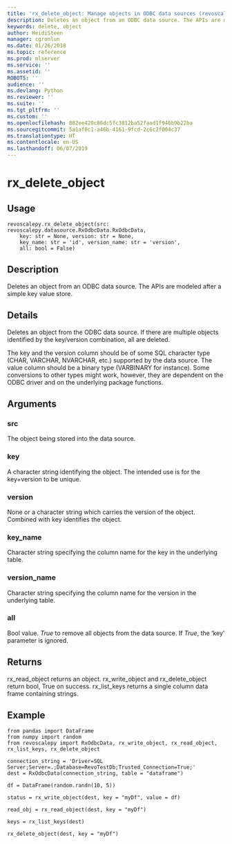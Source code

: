 ```yaml
---
title: 'rx_delete_object: Manage objects in ODBC data sources (revoscalepy)'
description: Deletes an object from an ODBC data source. The APIs are modelled after a simple key value store.
keywords: delete, object
author: HeidiSteen
manager: cgronlun
ms.date: 01/26/2018
ms.topic: reference
ms.prod: mlserver
ms.service: ''
ms.assetid: ''
ROBOTS: ''
audience: ''
ms.devlang: Python
ms.reviewer: ''
ms.suite: ''
ms.tgt_pltfrm: ''
ms.custom: ''
ms.openlocfilehash: 882ee420c86dc5fc3812ba52faad1f946b9b22ba
ms.sourcegitcommit: 5a1af0c1-a46b-4161-9fcd-2c6c2f004c37
ms.translationtype: HT
ms.contentlocale: en-US
ms.lasthandoff: 06/07/2019
---
```

# <a name="rxdeleteobject"></a>rx_delete_object


 


## <a name="usage"></a>Usage



```
revoscalepy.rx_delete_object(src: revoscalepy.datasource.RxOdbcData.RxOdbcData,
    key: str = None, version: str = None,
    key_name: str = 'id', version_name: str = 'version',
    all: bool = False)
```





## <a name="description"></a>Description

Deletes an object from an ODBC data source. The APIs are modeled after a simple key value store.


## <a name="details"></a>Details

Deletes an object from the ODBC data source. If there are multiple objects identified by the key/version combination, all are deleted.

The key and the version column should be of some SQL character type (CHAR, VARCHAR, NVARCHAR, etc.) supported by the data source. The value column should be a binary type (VARBINARY for instance). Some conversions to other types might work, however, they are dependent on the ODBC driver and on the underlying package functions.


## <a name="arguments"></a>Arguments


### <a name="src"></a>src

The object being stored into the data source.


### <a name="key"></a>key

A character string identifying the object. The intended use is for the key+version to be unique.


### <a name="version"></a>version

None or a character string which carries the version of the object. Combined with key identifies the object.


### <a name="keyname"></a>key_name

Character string specifying the column name for the key in the underlying table.


### <a name="versionname"></a>version_name

Character string specifying the column name for the version in the underlying table.


### <a name="all"></a>all

Bool value. *True* to remove all objects from the data source.
If *True*, the ‘key’ parameter is ignored.


## <a name="returns"></a>Returns

rx_read_object returns an object. rx_write_object and rx_delete_object return bool, True on success. rx_list_keys returns a single column data frame containing strings.


## <a name="example"></a>Example



```
from pandas import DataFrame
from numpy import random
from revoscalepy import RxOdbcData, rx_write_object, rx_read_object, rx_list_keys, rx_delete_object

connection_string = 'Driver=SQL Server;Server=.;Database=RevoTestDb;Trusted_Connection=True;'
dest = RxOdbcData(connection_string, table = "dataframe")

df = DataFrame(random.randn(10, 5))

status = rx_write_object(dest, key = "myDf", value = df)

read_obj = rx_read_object(dest, key = "myDf")

keys = rx_list_keys(dest)

rx_delete_object(dest, key = "myDf")
```

